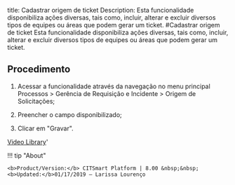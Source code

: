 title: Cadastrar origem de ticket
Description: Esta funcionalidade disponibiliza ações diversas, tais como, incluir, alterar e excluir diversos tipos de equipes ou áreas que podem gerar um ticket. 
#Cadastrar origem de ticket
Esta funcionalidade disponibiliza ações diversas, tais como, incluir, alterar e excluir diversos tipos de equipes ou áreas que podem gerar um ticket.

Procedimento
------------

1.  Acessar a funcionalidade através da navegação no menu principal Processos \>
    Gerência de Requisição e Incidente \> Origem de Solicitações;

2.  Preencher o campo disponibilizado;

3.  Clicar em "Gravar".

<i class='fa fa-youtube-play  fa-2x' style='color:#97ce17;vertical-align: middle;'> </i> [Video Library](https://www.youtube.com/playlist?list=PLB5qK2uzf2ROn4Xs6UdH84Ujzta2iJ6Ei)'

!!! tip "About"

    <b>Product/Version:</b> CITSmart Platform | 8.00 &nbsp;&nbsp;
    <b>Updated:</b>01/17/2019 – Larissa Lourenço
